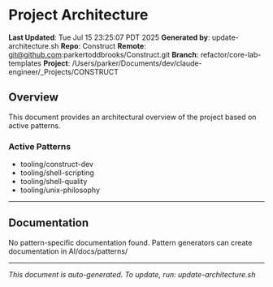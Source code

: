 # Project Architecture

**Last Updated**: Tue Jul 15 23:25:07 PDT 2025
**Generated by**: update-architecture.sh
**Repo**: Construct
**Remote**: git@github.com:parkertoddbrooks/Construct.git
**Branch**: refactor/core-lab-templates
**Project**: /Users/parker/Documents/dev/claude-engineer/_Projects/CONSTRUCT

## Overview

This document provides an architectural overview of the project based on active patterns.

### Active Patterns

- tooling/construct-dev
- tooling/shell-scripting
- tooling/shell-quality
- tooling/unix-philosophy

---


## Documentation

No pattern-specific documentation found.
Pattern generators can create documentation in AI/docs/patterns/

---

*This document is auto-generated. To update, run: update-architecture.sh*
